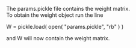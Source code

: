 The params.pickle file contains the weight matrix.  
To obtain the weight object run the line 

W = pickle.load( open( "params.pickle", "rb" ) )

and W will now contain the weight matrix.